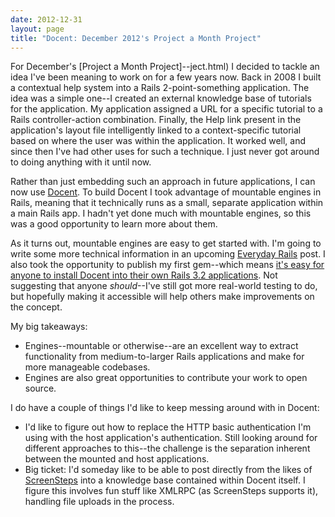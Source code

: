 ```yaml
---
date: 2012-12-31
layout: page
title: "Docent: December 2012's Project a Month Project"
---
```


For December's [Project a Month Project]--ject.html) I decided to tackle an idea I've been meaning to work on for a few years now. Back in 2008 I built a contextual help system into a Rails 2-point-something application. The idea was a simple one--I created an external knowledge base of tutorials for the application. My application assigned a URL for a specific tutorial to a Rails controller-action combination. Finally, the Help link present in the application's layout file intelligently linked to a context-specific tutorial based on where the user was within the application. It worked well, and since then I've had other uses for such a technique. I just never got around to doing anything with it until now.

Rather than just embedding such an approach in future applications, I can now use [Docent](https://github.com/ruralocity/docent). To build Docent I took advantage of mountable engines in Rails, meaning that it technically runs as a small, separate application within a main Rails app. I hadn't yet done much with mountable engines, so this was a good opportunity to learn more about them.

As it turns out, mountable engines are easy to get started with. I'm going to write some more technical information in an upcoming [Everyday Rails](http://everydayrails.com) post. I also took the opportunity to publish my first gem--which means [it's easy for anyone to install Docent into their own Rails 3.2 applications](http://rubygems.org/gems/docent). Not suggesting that anyone *should*--I've still got more real-world testing to do, but hopefully making it accessible will help others make improvements on the concept.

My big takeaways:

- Engines--mountable or otherwise--are an excellent way to extract functionality from medium-to-larger Rails applications and make for more manageable codebases.
- Engines are also great opportunities to contribute your work to open source.

I do have a couple of things I'd like to keep messing around with in Docent:

- I'd like to figure out how to replace the HTTP basic authentication I'm using with the host application's authentication. Still looking around for different approaches to this--the challenge is the separation inherent between the mounted and host applications.
- Big ticket: I'd someday like to be able to post directly from the likes of [ScreenSteps](http://www.bluemangolearning.com/screensteps/) into a knowledge base contained within Docent itself. I figure this involves fun stuff like XMLRPC (as ScreenSteps supports it), handling file uploads in the process.
